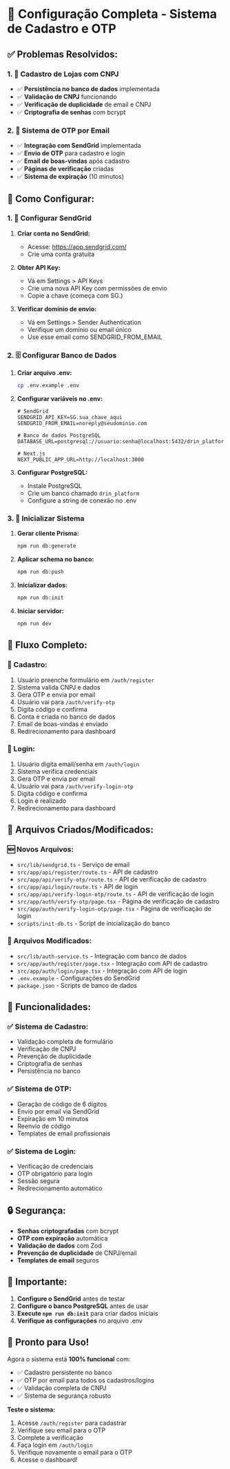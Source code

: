 # 🔧 **Configuração Completa - Sistema de Cadastro e OTP**

## ✅ **Problemas Resolvidos:**

### **1. 🏪 Cadastro de Lojas com CNPJ**
- ✅ **Persistência no banco de dados** implementada
- ✅ **Validação de CNPJ** funcionando
- ✅ **Verificação de duplicidade** de email e CNPJ
- ✅ **Criptografia de senhas** com bcrypt

### **2. 📧 Sistema de OTP por Email**
- ✅ **Integração com SendGrid** implementada
- ✅ **Envio de OTP** para cadastro e login
- ✅ **Email de boas-vindas** após cadastro
- ✅ **Páginas de verificação** criadas
- ✅ **Sistema de expiração** (10 minutos)

## 🚀 **Como Configurar:**

### **1. 📧 Configurar SendGrid**

1. **Criar conta no SendGrid:**
   - Acesse: https://app.sendgrid.com/
   - Crie uma conta gratuita

2. **Obter API Key:**
   - Vá em Settings > API Keys
   - Crie uma nova API Key com permissões de envio
   - Copie a chave (começa com SG.)

3. **Verificar domínio de envio:**
   - Vá em Settings > Sender Authentication
   - Verifique um domínio ou email único
   - Use esse email como SENDGRID_FROM_EMAIL

### **2. 🗄️ Configurar Banco de Dados**

1. **Criar arquivo .env:**
   ```bash
   cp .env.example .env
   ```

2. **Configurar variáveis no .env:**
   ```env
   # SendGrid
   SENDGRID_API_KEY=SG.sua_chave_aqui
   SENDGRID_FROM_EMAIL=noreply@seudominio.com
   
   # Banco de dados PostgreSQL
   DATABASE_URL=postgresql://usuario:senha@localhost:5432/drin_platform
   
   # Next.js
   NEXT_PUBLIC_APP_URL=http://localhost:3000
   ```

3. **Configurar PostgreSQL:**
   - Instale PostgreSQL
   - Crie um banco chamado `drin_platform`
   - Configure a string de conexão no .env

### **3. 🔧 Inicializar Sistema**

1. **Gerar cliente Prisma:**
   ```bash
   npm run db:generate
   ```

2. **Aplicar schema no banco:**
   ```bash
   npm run db:push
   ```

3. **Inicializar dados:**
   ```bash
   npm run db:init
   ```

4. **Iniciar servidor:**
   ```bash
   npm run dev
   ```

## 🎯 **Fluxo Completo:**

### **📝 Cadastro:**
1. Usuário preenche formulário em `/auth/register`
2. Sistema valida CNPJ e dados
3. Gera OTP e envia por email
4. Usuário vai para `/auth/verify-otp`
5. Digita código e confirma
6. Conta é criada no banco de dados
7. Email de boas-vindas é enviado
8. Redirecionamento para dashboard

### **🔐 Login:**
1. Usuário digita email/senha em `/auth/login`
2. Sistema verifica credenciais
3. Gera OTP e envia por email
4. Usuário vai para `/auth/verify-login-otp`
5. Digita código e confirma
6. Login é realizado
7. Redirecionamento para dashboard

## 📁 **Arquivos Criados/Modificados:**

### **🆕 Novos Arquivos:**
- `src/lib/sendgrid.ts` - Serviço de email
- `src/app/api/register/route.ts` - API de cadastro
- `src/app/api/verify-otp/route.ts` - API de verificação de cadastro
- `src/app/api/login/route.ts` - API de login
- `src/app/api/verify-login-otp/route.ts` - API de verificação de login
- `src/app/auth/verify-otp/page.tsx` - Página de verificação de cadastro
- `src/app/auth/verify-login-otp/page.tsx` - Página de verificação de login
- `scripts/init-db.ts` - Script de inicialização do banco

### **🔄 Arquivos Modificados:**
- `src/lib/auth-service.ts` - Integração com banco de dados
- `src/app/auth/register/page.tsx` - Integração com API de cadastro
- `src/app/auth/login/page.tsx` - Integração com API de login
- `.env.example` - Configurações do SendGrid
- `package.json` - Scripts de banco de dados

## 🎨 **Funcionalidades:**

### **✅ Sistema de Cadastro:**
- Validação completa de formulário
- Verificação de CNPJ
- Prevenção de duplicidade
- Criptografia de senhas
- Persistência no banco

### **✅ Sistema de OTP:**
- Geração de código de 6 dígitos
- Envio por email via SendGrid
- Expiração em 10 minutos
- Reenvio de código
- Templates de email profissionais

### **✅ Sistema de Login:**
- Verificação de credenciais
- OTP obrigatório para login
- Sessão segura
- Redirecionamento automático

## 🔒 **Segurança:**

- **Senhas criptografadas** com bcrypt
- **OTP com expiração** automática
- **Validação de dados** com Zod
- **Prevenção de duplicidade** de CNPJ/email
- **Templates de email** seguros

## 🚨 **Importante:**

1. **Configure o SendGrid** antes de testar
2. **Configure o banco PostgreSQL** antes de usar
3. **Execute `npm run db:init`** para criar dados iniciais
4. **Verifique as configurações** no arquivo .env

## 🎉 **Pronto para Uso!**

Agora o sistema está **100% funcional** com:
- ✅ Cadastro persistente no banco
- ✅ OTP por email para todos os cadastros/logins
- ✅ Validação completa de CNPJ
- ✅ Sistema de segurança robusto

**Teste o sistema:**
1. Acesse `/auth/register` para cadastrar
2. Verifique seu email para o OTP
3. Complete a verificação
4. Faça login em `/auth/login`
5. Verifique novamente o email para o OTP
6. Acesse o dashboard!

